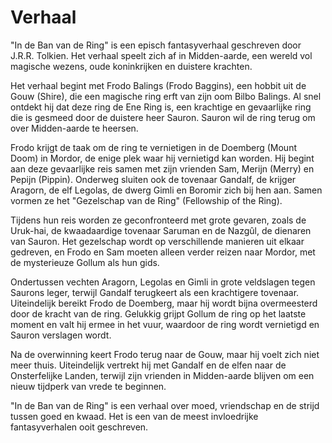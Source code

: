 # Verhaal
"In de Ban van de Ring" is een episch fantasyverhaal geschreven door J.R.R. Tolkien. Het verhaal speelt zich af in Midden-aarde, een wereld vol magische wezens, oude koninkrijken en duistere krachten.

Het verhaal begint met Frodo Balings (Frodo Baggins), een hobbit uit de Gouw (Shire), die een magische ring erft van zijn oom Bilbo Balings. Al snel ontdekt hij dat deze ring de Ene Ring is, een krachtige en gevaarlijke ring die is gesmeed door de duistere heer Sauron. Sauron wil de ring terug om over Midden-aarde te heersen.

Frodo krijgt de taak om de ring te vernietigen in de Doemberg (Mount Doom) in Mordor, de enige plek waar hij vernietigd kan worden. Hij begint aan deze gevaarlijke reis samen met zijn vrienden Sam, Merijn (Merry) en Pepijn (Pippin). Onderweg sluiten ook de tovenaar Gandalf, de krijger Aragorn, de elf Legolas, de dwerg Gimli en Boromir zich bij hen aan. Samen vormen ze het "Gezelschap van de Ring" (Fellowship of the Ring).

Tijdens hun reis worden ze geconfronteerd met grote gevaren, zoals de Uruk-hai, de kwaadaardige tovenaar Saruman en de Nazgûl, de dienaren van Sauron. Het gezelschap wordt op verschillende manieren uit elkaar gedreven, en Frodo en Sam moeten alleen verder reizen naar Mordor, met de mysterieuze Gollum als hun gids.

Ondertussen vechten Aragorn, Legolas en Gimli in grote veldslagen tegen Saurons leger, terwijl Gandalf terugkeert als een krachtigere tovenaar. Uiteindelijk bereikt Frodo de Doemberg, maar hij wordt bijna overmeesterd door de kracht van de ring. Gelukkig grijpt Gollum de ring op het laatste moment en valt hij ermee in het vuur, waardoor de ring wordt vernietigd en Sauron verslagen wordt.

Na de overwinning keert Frodo terug naar de Gouw, maar hij voelt zich niet meer thuis. Uiteindelijk vertrekt hij met Gandalf en de elfen naar de Onsterfelijke Landen, terwijl zijn vrienden in Midden-aarde blijven om een nieuw tijdperk van vrede te beginnen.

"In de Ban van de Ring" is een verhaal over moed, vriendschap en de strijd tussen goed en kwaad. Het is een van de meest invloedrijke fantasyverhalen ooit geschreven.